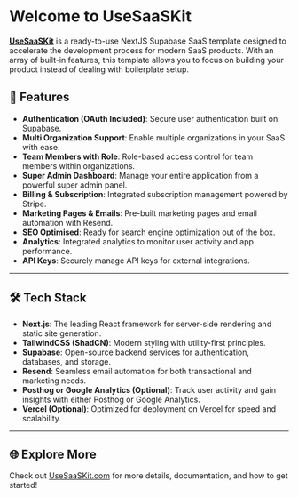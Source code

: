 # Welcome to UseSaaSKit

[**UseSaaSKit**](https://usesaaskit.com) is a ready-to-use NextJS Supabase SaaS template designed to accelerate the development process for modern SaaS products. With an array of built-in features, this template allows you to focus on building your product instead of dealing with boilerplate setup.

## 🚀 Features

- **Authentication (OAuth Included)**: Secure user authentication built on Supabase.
- **Multi Organization Support**: Enable multiple organizations in your SaaS with ease.
- **Team Members with Role**: Role-based access control for team members within organizations.
- **Super Admin Dashboard**: Manage your entire application from a powerful super admin panel.
- **Billing & Subscription**: Integrated subscription management powered by Stripe.
- **Marketing Pages & Emails**: Pre-built marketing pages and email automation with Resend.
- **SEO Optimised**: Ready for search engine optimization out of the box.
- **Analytics**: Integrated analytics to monitor user activity and app performance.
- **API Keys**: Securely manage API keys for external integrations.

---

## 🛠️ Tech Stack

- **Next.js**: The leading React framework for server-side rendering and static site generation.
- **TailwindCSS (ShadCN)**: Modern styling with utility-first principles.
- **Supabase**: Open-source backend services for authentication, databases, and storage.
- **Resend**: Seamless email automation for both transactional and marketing needs.
- **Posthog or Google Analytics (Optional)**: Track user activity and gain insights with either Posthog or Google Analytics.
- **Vercel (Optional)**: Optimized for deployment on Vercel for speed and scalability.

---

## 🌐 Explore More

Check out [UseSaaSKit.com](https://usesaaskit.com) for more details, documentation, and how to get started!
